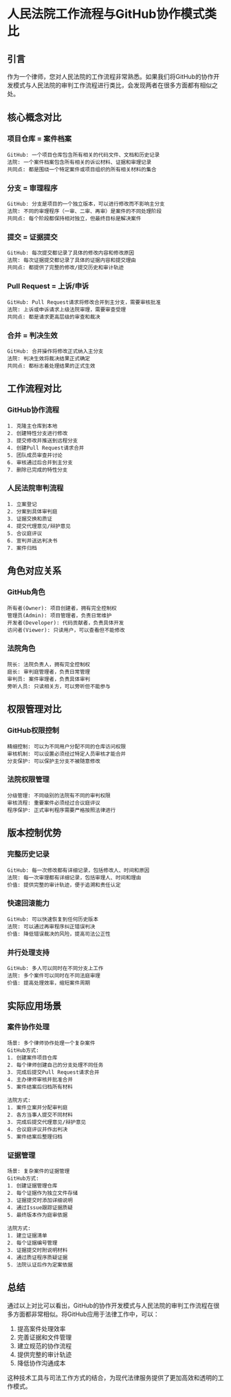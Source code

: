 # 人民法院工作流程与GitHub协作模式类比

## 引言

作为一个律师，您对人民法院的工作流程非常熟悉。如果我们将GitHub的协作开发模式与人民法院的审判工作流程进行类比，会发现两者在很多方面都有相似之处。

## 核心概念对比

### 项目仓库 = 案件档案
```
GitHub: 一个项目仓库包含所有相关的代码文件、文档和历史记录
法院: 一个案件档案包含所有相关的诉讼材料、证据和审理记录
共同点: 都是围绕一个特定案件或项目组织的所有相关材料的集合
```

### 分支 = 审理程序
```
GitHub: 分支是项目的一个独立版本，可以进行修改而不影响主分支
法院: 不同的审理程序（一审、二审、再审）是案件的不同处理阶段
共同点: 每个阶段都保持相对独立，但最终目标是解决案件
```

### 提交 = 证据提交
```
GitHub: 每次提交都记录了具体的修改内容和修改原因
法院: 每次证据提交都记录了具体的证据内容和提交理由
共同点: 都提供了完整的修改/提交历史和审计轨迹
```

### Pull Request = 上诉/申诉
```
GitHub: Pull Request请求将修改合并到主分支，需要审核批准
法院: 上诉或申诉请求上级法院审理，需要审查受理
共同点: 都是请求更高层级的审查和裁决
```

### 合并 = 判决生效
```
GitHub: 合并操作将修改正式纳入主分支
法院: 判决生效将裁决结果正式确定
共同点: 都标志着处理结果的正式生效
```

## 工作流程对比

### GitHub协作流程
```
1. 克隆主仓库到本地
2. 创建特性分支进行修改
3. 提交修改并推送到远程分支
4. 创建Pull Request请求合并
5. 团队成员审查并讨论
6. 审核通过后合并到主分支
7. 删除已完成的特性分支
```

### 人民法院审判流程
```
1. 立案登记
2. 分案到具体审判庭
3. 证据交换和质证
4. 提交代理意见/辩护意见
5. 合议庭评议
6. 宣判并送达判决书
7. 案件归档
```

## 角色对应关系

### GitHub角色
```
所有者(Owner): 项目创建者，拥有完全控制权
管理员(Admin): 项目管理者，负责日常维护
开发者(Developer): 代码贡献者，负责具体开发
访问者(Viewer): 只读用户，可以查看但不能修改
```

### 法院角色
```
院长: 法院负责人，拥有完全控制权
庭长: 审判庭管理者，负责日常管理
审判员: 案件审理者，负责具体审判
旁听人员: 只读相关方，可以旁听但不能参与
```

## 权限管理对比

### GitHub权限控制
```
精细控制: 可以为不同用户分配不同的仓库访问权限
审核机制: 可以设置必须经过特定人员审核才能合并
分支保护: 可以保护主分支不被随意修改
```

### 法院权限管理
```
分级管理: 不同级别的法院有不同的审判权限
审核流程: 重要案件必须经过合议庭评议
程序保护: 正式审判程序需要严格按照法律进行
```

## 版本控制优势

### 完整历史记录
```
GitHub: 每一次修改都有详细记录，包括修改人、时间和原因
法院: 每一次审理都有详细记录，包括审理人、时间和理由
价值: 提供完整的审计轨迹，便于追溯和责任认定
```

### 快速回滚能力
```
GitHub: 可以快速恢复到任何历史版本
法院: 可以通过再审程序纠正错误判决
价值: 降低错误裁决的风险，提高司法公正性
```

### 并行处理支持
```
GitHub: 多人可以同时在不同分支上工作
法院: 多个案件可以同时在不同法庭审理
价值: 提高处理效率，缩短案件周期
```

## 实际应用场景

### 案件协作处理
```
场景: 多个律师协作处理一个复杂案件
GitHub方式:
1. 创建案件项目仓库
2. 每个律师创建自己的分支处理不同任务
3. 完成后提交Pull Request请求合并
4. 主办律师审核并批准合并
5. 案件结案后归档所有材料

法院方式:
1. 案件立案并分配审判庭
2. 各方当事人提交不同材料
3. 完成后提交代理意见/辩护意见
4. 合议庭评议并作出判决
5. 案件结案后整理归档
```

### 证据管理
```
场景: 复杂案件的证据管理
GitHub方式:
1. 创建证据管理仓库
2. 每个证据作为独立文件存储
3. 证据提交时添加详细说明
4. 通过Issue跟踪证据质疑
5. 最终版本作为庭审依据

法院方式:
1. 建立证据清单
2. 每个证据编号管理
3. 证据提交时附说明材料
4. 通过质证程序质疑证据
5. 法院认证后作为定案依据
```

## 总结

通过以上对比可以看出，GitHub的协作开发模式与人民法院的审判工作流程在很多方面都非常相似。将GitHub应用于法律工作中，可以：

1. 提高案件处理效率
2. 完善证据和文件管理
3. 建立规范的协作流程
4. 提供完整的审计轨迹
5. 降低协作沟通成本

这种技术工具与司法工作方式的结合，为现代法律服务提供了更加高效和透明的工作模式。